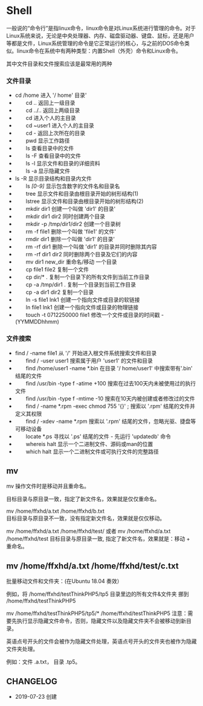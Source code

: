 # Shell

一般说的“命令行”是指linux命令，linux命令是对Linux系统进行管理的命令。对于Linux系统来说，无论是中央处理器、内存、磁盘驱动器、键盘、鼠标，还是用户等都是文件，Linux系统管理的命令是它正常运行的核心，与之前的DOS命令类似。linux命令在系统中有两种类型：内置Shell（外壳）命令和Linux命令。

其中文件目录和文件搜索应该是最常用的两种

### 文件目录

*    cd /home 进入 '/ home' 目录'
* 　　cd .. 返回上一级目录
* 　　cd ../.. 返回上两级目录
* 　　cd 进入个人的主目录
* 　　cd ~user1 进入个人的主目录
* 　　cd - 返回上次所在的目录
* 　　pwd 显示工作路径
* 　　ls 查看目录中的文件
* 　　ls -F 查看目录中的文件
* 　　ls -l 显示文件和目录的详细资料
* 　　ls -a 显示隐藏文件
*    ls -R 显示目录结构和目录内文件
* 　　ls *[0-9]* 显示包含数字的文件名和目录名
* 　　tree 显示文件和目录由根目录开始的树形结构(1)
* 　　lstree 显示文件和目录由根目录开始的树形结构(2)
* 　　mkdir dir1 创建一个叫做 'dir1' 的目录'
* 　　mkdir dir1 dir2 同时创建两个目录
* 　　mkdir -p /tmp/dir1/dir2 创建一个目录树
* 　　rm -f file1 删除一个叫做 'file1' 的文件'
* 　　rmdir dir1 删除一个叫做 'dir1' 的目录'
* 　　rm -rf dir1 删除一个叫做 'dir1' 的目录并同时删除其内容
* 　　rm -rf dir1 dir2 同时删除两个目录及它们的内容
* 　　mv dir1 new_dir 重命名/移动 一个目录
* 　　cp file1 file2 复制一个文件
* 　　cp dir/* . 复制一个目录下的所有文件到当前工作目录
* 　　cp -a /tmp/dir1 . 复制一个目录到当前工作目录
* 　　cp -a dir1 dir2 复制一个目录
* 　　ln -s file1 lnk1 创建一个指向文件或目录的软链接
* 　　ln file1 lnk1 创建一个指向文件或目录的物理链接
* 　　touch -t 0712250000 file1 修改一个文件或目录的时间戳 - (YYMMDDhhmm)

### 文件搜索

* find / -name file1 从 '/' 开始进入根文件系统搜索文件和目录
* 　　find / -user user1 搜索属于用户 'user1' 的文件和目录
* 　　find /home/user1 -name \*.bin 在目录 '/ home/user1' 中搜索带有'.bin' 结尾的文件
* 　　find /usr/bin -type f -atime +100 搜索在过去100天内未被使用过的执行文件
* 　　find /usr/bin -type f -mtime -10 搜索在10天内被创建或者修改过的文件
* 　　find / -name \*.rpm -exec chmod 755 '{}' \; 搜索以 '.rpm' 结尾的文件并定义其权限
* 　　find / -xdev -name \*.rpm 搜索以 '.rpm' 结尾的文件，忽略光驱、捷盘等可移动设备
* 　　locate \*.ps 寻找以 '.ps' 结尾的文件 - 先运行 'updatedb' 命令
* 　　whereis halt 显示一个二进制文件、源码或man的位置
* 　　which halt 显示一个二进制文件或可执行文件的完整路径
　　
## mv

mv 操作文件时是移动并且重命名。

目标目录与原目录一致，指定了新文件名，效果就是仅仅重命名。

mv  /home/ffxhd/a.txt   /home/ffxhd/b.txt    
目标目录与原目录不一致，没有指定新文件名，效果就是仅仅移动。

mv  /home/ffxhd/a.txt   /home/ffxhd/test/ 
或者
mv  /home/ffxhd/a.txt   /home/ffxhd/test 
目标目录与原目录一致, 指定了新文件名，效果就是：移动 + 重命名。

mv  /home/ffxhd/a.txt   /home/ffxhd/test/c.txt
------------------------------------------------------

批量移动文件和文件夹：(在Ubuntu 18.04 奏效）

例如，将 /home/ffxhd/testThinkPHP5/tp5 目录里边的所有文件&文件夹 挪到 /home/ffxhd/testThinkPHP5

mv  /home/ffxhd/testThinkPHP5/tp5/*  /home/ffxhd/testThinkPHP5
注意：需要先执行显示隐藏文件命令，否则，隐藏文件以及隐藏文件夹不会被移动到新目录。

英语点号开头的文件会被作为隐藏文件处理，英语点号开头的文件夹也被作为隐藏文件夹处理。

例如：文件 .a.txt， 目录 .tp5。

## CHANGELOG

- 2019-07-23 创建

